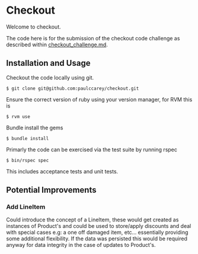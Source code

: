 # Checkout

Welcome to checkout.

The code here is for the submission of the checkout code challenge as described within [checkout_challenge.md](checkout_challenge.md).

## Installation and Usage

Checkout the code locally using git.

    $ git clone git@github.com:paulccarey/checkout.git
    
Ensure the correct version of ruby using your version manager, for RVM this is     

    $ rvm use
    
Bundle install the gems

    $ bundle install

Primarly the code can be exercised via the test suite by running rspec

    $ bin/rspec spec
    
This includes acceptance tests and unit tests.

## Potential Improvements

### Add LineItem
Could introduce the concept of a LineItem, these would get created as instances of Product's and could be used to 
store/apply discounts and deal with special cases e.g: a one off damaged item, etc... essentially providing some 
additional flexibility. If the data was persisted this would be required anyway for data integrity in the case of updates 
to Product's.